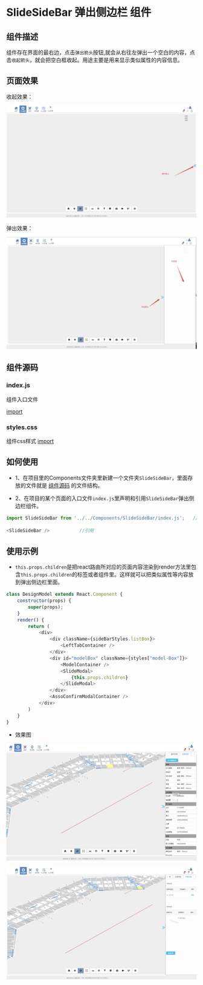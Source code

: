 # SlideSideBar 弹出侧边栏 组件

## 组件描述
组件存在界面的最右边，点击`弹出箭头`按钮,就会从右往左弹出一个空白的内容，点击`收起箭头`，就会把空白框收起。用途主要是用来显示类似属性的内容信息。

## 页面效果
收起效果：

![](../../../images/sideBar/slideSideBar/slideSideBar1.jpg)

弹出效果：

![](../../../images/sideBar/slideSideBar/slideSideBar2.jpg)

## 组件源码
### index.js
组件入口文件

[import](./code/index.js)

### styles.css
组件css样式 
[import](./code/styles.css)

## 如何使用
* 1、在项目里的Components文件夹里新建一个文件夹`SlideSideBar`，里面存放的文件就是 [组件源码](#组件源码)   的文件结构。

* 2、在项目的某个页面的入口文件`index.js`里声明和引用`SlideSideBar`弹出侧边栏组件。

```js
import SlideSideBar from '../../Components/SlideSideBar/index.js';   //声明，路径要填写正确  

<SlideSideBar />           //引用

```

## 使用示例

* `this.props.children`是把react路由所对应的页面内容渲染到render方法里包含`this.props.children`的标签或者组件里。这样就可以把类似属性等内容放到弹出侧边栏里面。

```js
class DesignModel extends React.Component {
    constructor(props) {
        super(props);
    }
    render() {
        return (
            <div>
                <div className={sideBarStyles.listBox}>
                    <LeftTabContainer />
                </div>
                <div id="modelBox" className={styles["model-Box"]}>
                    <ModelContainer />
                    <SlideModal>
                        {this.props.children}
                    </SlideModal>
                </div>
                <AssoConfirmModalContainer />
            </div>
        )
    }
}
```

* 效果图

![](../../../images/sideBar/slideSideBar/slideSideBar3.jpg)

![](../../../images/sideBar/slideSideBar/slideSideBar4.jpg)


